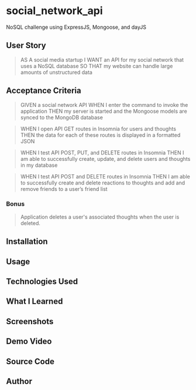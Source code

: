 # social_network_api
NoSQL challenge using ExpressJS, Mongoose, and dayJS

## User Story

>AS A social media startup
>I WANT an API for my social network that uses a NoSQL database
>SO THAT my website can handle large amounts of unstructured data

## Acceptance Criteria

>GIVEN a social network API
>WHEN I enter the command to invoke the application
>THEN my server is started and the Mongoose models are synced to the MongoDB database

>WHEN I open API GET routes in Insomnia for users and thoughts
>THEN the data for each of these routes is displayed in a formatted JSON

>WHEN I test API POST, PUT, and DELETE routes in Insomnia
>THEN I am able to successfully create, update, and delete users and thoughts in my database

>WHEN I test API POST and DELETE routes in Insomnia
>THEN I am able to successfully create and delete reactions to thoughts and add and remove friends to a user’s friend list

### Bonus

>Application deletes a user's associated thoughts when the user is deleted.

## Installation

## Usage

## Technologies Used

## What I Learned

## Screenshots

## Demo Video

## Source Code

## Author

